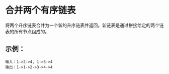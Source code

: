 # 合并两个有序链表

将两个升序链表合并为一个新的升序链表并返回。新链表是通过拼接给定的两个链表的所有节点组成的。 

## 示例：
```
输入：1->2->4, 1->3->4
输出：1->1->2->3->4->4
```

